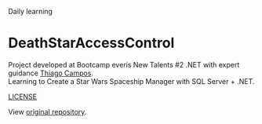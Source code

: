 Daily learning

# DeathStarAccessControl

Project developed at Bootcamp everis New Talents #2 .NET with expert guidance [Thiago Campos](https://github.com/ThiagoAcam "Thiago Campos"). </br>
Learning to Create a Star Wars Spaceship Manager with SQL Server + .NET.

[LICENSE](/LICENSE)

View [original repository](https://github.com/ThiagoAcam/ControleAcessoEstrelaDaMorte).
